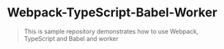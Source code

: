 # Webpack-TypeScript-Babel-Worker

> This is sample repository demonstrates how to use Webpack, TypeScript and Babel and worker

